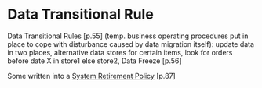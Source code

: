 # Data Transitional Rule

Data Transitional Rules [p.55] (temp. business operating procedures put in place to cope with disturbance caused by data migration itself): update data in two places, alternative data stores for certain items, look for orders before date X in store1 else store2, Data Freeze [p.56]

Some written into a [System Retirement Policy](1-LEGACY-STORES.md#retirement-policy) [p.87]
